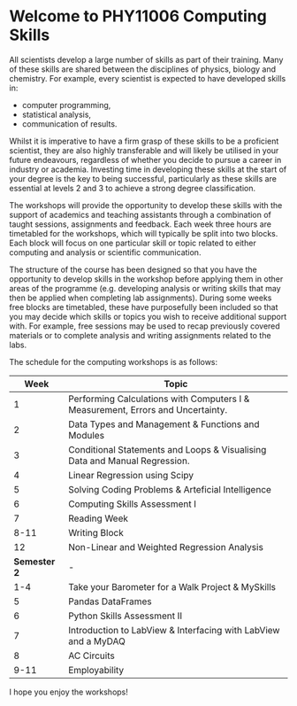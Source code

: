 # Welcome to PHY11006 Computing Skills

All scientists develop a large number of skills as part of their training. Many of these skills are shared between the disciplines of physics, biology and chemistry. For example, every scientist is expected to have developed skills in:

-  computer programming,
-  statistical analysis,
-  communication of results.

Whilst it is imperative to have a firm grasp of these skills to be a proficient scientist, they are also highly transferable and will likely be utilised in your future endeavours, regardless of whether you decide to pursue a career in industry or academia. Investing time in developing these skills at the start of your degree is the key to being successful, particularly as these skills are essential at levels 2 and 3 to achieve a strong degree classification. 


The workshops will provide the opportunity to develop these skills with the support of academics and teaching assistants through a combination of taught sessions, assignments and feedback. Each week three hours are timetabled for the workshops, which will typically be split into two blocks. Each block will focus on one particular skill or topic related to either computing and analysis or scientific communication. 


The structure of the course has been designed so that you have the opportunity to develop skills in the workshop before applying them in other areas of the programme (e.g. developing analysis or writing skills that may then be applied when completing lab assignments). During some weeks free blocks are timetabled, these have purposefully been included so that you may decide which skills or topics you wish to receive additional support with. For example, free sessions may be used to recap previously covered materials or to complete analysis and writing assignments related to the labs. 

The schedule for the computing workshops is as follows:

|Week | Topic|
|---|---|
|1| Performing Calculations with Computers I & Measurement, Errors and Uncertainty.|
|2| Data Types and Management & Functions and Modules |
|3| Conditional Statements and Loops & Visualising Data and Manual Regression.|
|4| Linear Regression using Scipy|
|5| Solving Coding Problems & Arteficial Intelligence|
|6| Computing Skills Assessment I|
|7| Reading Week|
|8-11| Writing Block
|12| Non-Linear and Weighted Regression Analysis
|**Semester 2**|-|
|1-4| Take your Barometer for a Walk Project & MySkills|
|5| Pandas DataFrames|
|6| Python Skills Assessment II|
|7| Introduction to LabView & Interfacing with LabView and a MyDAQ|
|8| AC Circuits |
|9-11| Employability|

I hope you enjoy the workshops!
